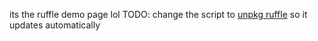 its the ruffle demo page lol
TODO: change the script to [unpkg ruffle](https://unpkg.com/@ruffle-rs/ruffle) so it updates automatically
